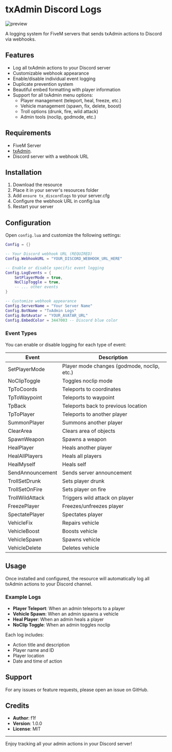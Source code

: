 # txAdmin Discord Logs


![preview]([https://ibb.co/Y4LM8gHk](https://i.ibb.co/qLrf96Ts/tx.png))

A logging system for FiveM servers that sends txAdmin actions to Discord via webhooks.


## Features

- Log all txAdmin actions to your Discord server
- Customizable webhook appearance
- Enable/disable individual event logging
- Duplicate prevention system
- Beautiful embed formatting with player information
- Support for all txAdmin menu options:
  - Player management (teleport, heal, freeze, etc.)
  - Vehicle management (spawn, fix, delete, boost)
  - Troll options (drunk, fire, wild attack)
  - Admin tools (noclip, godmode, etc.)

## Requirements

- FiveM Server
- [txAdmin](https://github.com/tabarra/txAdmin).
- Discord server with a webhook URL

## Installation

1. Download the resource
2. Place it in your server's resources folder
3. Add `ensure tx_discordlogs` to your server.cfg
4. Configure the webhook URL in config.lua
5. Restart your server

## Configuration

Open `config.lua` and customize the following settings:

```lua
Config = {}

-- Your Discord webhook URL (REQUIRED)
Config.WebhookURL = "YOUR_DISCORD_WEBHOOK_URL_HERE"

-- Enable or disable specific event logging
Config.LogEvents = {
    SetPlayerMode = true,
    NoClipToggle = true,
    -- ... other events
}

-- Customize webhook appearance
Config.ServerName = "Your Server Name"
Config.BotName = "TxAdmin Logs"
Config.BotAvatar = "YOUR_AVATAR_URL"
Config.EmbedColor = 3447003 -- Discord blue color
```

### Event Types

You can enable or disable logging for each type of event:

| Event | Description |
|-------|-------------|
| SetPlayerMode | Player mode changes (godmode, noclip, etc.) |
| NoClipToggle | Toggles noclip mode |
| TpToCoords | Teleports to coordinates |
| TpToWaypoint | Teleports to waypoint |
| TpBack | Teleports back to previous location |
| TpToPlayer | Teleports to another player |
| SummonPlayer | Summons another player |
| ClearArea | Clears area of objects |
| SpawnWeapon | Spawns a weapon |
| HealPlayer | Heals another player |
| HealAllPlayers | Heals all players |
| HealMyself | Heals self |
| SendAnnouncement | Sends server announcement |
| TrollSetDrunk | Sets player drunk |
| TrollSetOnFire | Sets player on fire |
| TrollWildAttack | Triggers wild attack on player |
| FreezePlayer | Freezes/unfreezes player |
| SpectatePlayer | Spectates player |
| VehicleFix | Repairs vehicle |
| VehicleBoost | Boosts vehicle |
| VehicleSpawn | Spawns vehicle |
| VehicleDelete | Deletes vehicle |

## Usage

Once installed and configured, the resource will automatically log all txAdmin actions to your Discord channel.

### Example Logs

- **Player Teleport**: When an admin teleports to a player
- **Vehicle Spawn**: When an admin spawns a vehicle
- **Heal Player**: When an admin heals a player
- **NoClip Toggle**: When an admin toggles noclip

Each log includes:
- Action title and description
- Player name and ID
- Player location
- Date and time of action

## Support

For any issues or feature requests, please open an issue on GitHub.

## Credits

- **Author**: f1f
- **Version**: 1.0.0
- **License**: MIT

---

Enjoy tracking all your admin actions in your Discord server!
